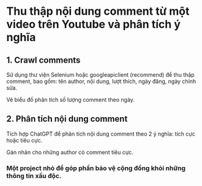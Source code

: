 # Thu thập nội dung comment từ một video trên Youtube và phân tích ý nghĩa
## 1. Crawl comments
Sử dụng thư viện Selenium hoặc googleapiclient (recommend) để thu thập comment, bao gồm: tên author, nội dung, lượt thích, ngày đăng, ngày chỉnh sửa.

Vẽ biểu đồ phân tích số lượng comment theo ngày.

## 2. Phân tích nội dung comment
Tích hợp ChatGPT để phân tích nội dung comment theo 2 ý nghĩa: tích cực hoặc tiêu cực.

Gán nhãn cho những author có comment tiêu cực.

### Một project nhỏ để góp phần bảo vệ cộng đồng khỏi những thông tin xấu độc.

